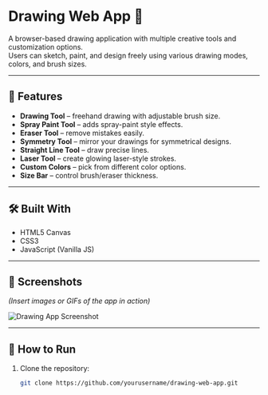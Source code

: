 # Drawing Web App 🎨

A browser-based drawing application with multiple creative tools and customization options.  
Users can sketch, paint, and design freely using various drawing modes, colors, and brush sizes.  

---

## 🚀 Features
- **Drawing Tool** – freehand drawing with adjustable brush size.  
- **Spray Paint Tool** – adds spray-paint style effects.  
- **Eraser Tool** – remove mistakes easily.  
- **Symmetry Tool** – mirror your drawings for symmetrical designs.  
- **Straight Line Tool** – draw precise lines.  
- **Laser Tool** – create glowing laser-style strokes.  
- **Custom Colors** – pick from different color options.  
- **Size Bar** – control brush/eraser thickness.  

---

## 🛠️ Built With
- HTML5 Canvas  
- CSS3  
- JavaScript (Vanilla JS)  

---

## 📸 Screenshots
*(Insert images or GIFs of the app in action)*  

![Drawing App Screenshot](screenshot.png)  

---

## 📂 How to Run
1. Clone the repository:
   ```bash
   git clone https://github.com/yourusername/drawing-web-app.git

